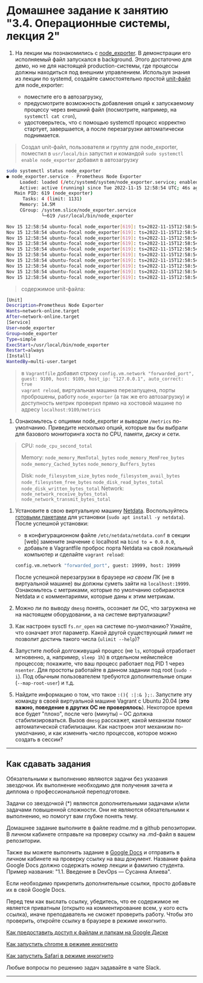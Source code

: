 # Домашнее задание к занятию "3.4. Операционные системы, лекция 2"

1. На лекции мы познакомились с [node_exporter](https://github.com/prometheus/node_exporter/releases). В демонстрации его исполняемый файл запускался в background. Этого достаточно для демо, но не для настоящей production-системы, где процессы должны находиться под внешним управлением. Используя знания из лекции по systemd, создайте самостоятельно простой [unit-файл](https://www.freedesktop.org/software/systemd/man/systemd.service.html) для node_exporter:

    * поместите его в автозагрузку,
    * предусмотрите возможность добавления опций к запускаемому процессу через внешний файл (посмотрите, например, на `systemctl cat cron`),
    * удостоверьтесь, что с помощью systemctl процесс корректно стартует, завершается, а после перезагрузки автоматически поднимается.  
  
  
> Создал unit-файл, пользователя и группу для node_exporter, поместил в `usr/local/bin` запустил и командой `sudo systemctl enable node_exporter` добавил в автозагрузку  
  
```bash 
sudo systemctl status node_exporter
● node_exporter.service - Prometheus Node Exporter
     Loaded: loaded (/etc/systemd/system/node_exporter.service; enabled; vendor preset: enabled)
     Active: active (running) since Tue 2022-11-15 12:58:54 UTC; 46s ago
   Main PID: 619 (node_exporter)
      Tasks: 4 (limit: 1131)
     Memory: 14.5M
     CGroup: /system.slice/node_exporter.service
             └─619 /usr/local/bin/node_exporter

Nov 15 12:58:54 ubuntu-focal node_exporter[619]: ts=2022-11-15T12:58:54.854Z caller=node_exporter.go:115 level=info collector=thermal_zone
Nov 15 12:58:54 ubuntu-focal node_exporter[619]: ts=2022-11-15T12:58:54.854Z caller=node_exporter.go:115 level=info collector=time
Nov 15 12:58:54 ubuntu-focal node_exporter[619]: ts=2022-11-15T12:58:54.854Z caller=node_exporter.go:115 level=info collector=timex
Nov 15 12:58:54 ubuntu-focal node_exporter[619]: ts=2022-11-15T12:58:54.854Z caller=node_exporter.go:115 level=info collector=udp_queues
Nov 15 12:58:54 ubuntu-focal node_exporter[619]: ts=2022-11-15T12:58:54.854Z caller=node_exporter.go:115 level=info collector=uname
Nov 15 12:58:54 ubuntu-focal node_exporter[619]: ts=2022-11-15T12:58:54.854Z caller=node_exporter.go:115 level=info collector=vmstat
Nov 15 12:58:54 ubuntu-focal node_exporter[619]: ts=2022-11-15T12:58:54.854Z caller=node_exporter.go:115 level=info collector=xfs
Nov 15 12:58:54 ubuntu-focal node_exporter[619]: ts=2022-11-15T12:58:54.854Z caller=node_exporter.go:115 level=info collector=zfs
Nov 15 12:58:54 ubuntu-focal node_exporter[619]: ts=2022-11-15T12:58:54.854Z caller=node_exporter.go:199 level=info msg="Listening on" address=:9100
Nov 15 12:58:54 ubuntu-focal node_exporter[619]: ts=2022-11-15T12:58:54.856Z caller=tls_config.go:195 level=info msg="TLS is disabled." http2=false
```
  
> содержимое unit-файла:  
  
```bash
[Unit]
Description=Prometheus Node Exporter
Wants=network-online.target
After=network-online.target
[Service]
User=node_exporter
Group=node_exporter
Type=simple
ExecStart=/usr/local/bin/node_exporter
Restart=always
[Install]
WantedBy=multi-user.target
```  
  
> в `Vagrantfile` добавил строку `config.vm.network "forwarded_port", guest: 9100, host: 9109, host_ip: "127.0.0.1", auto_correct: true`  
> `vagrant reload`, виртуальная машина перезапущена, порты проброшены, работу `node_exporter` (а так же его автозагрузку) и доступность метрик проверил прямо на хостовой машине по адресу `localhost:9109/metrics`  
   

1. Ознакомьтесь с опциями node_exporter и выводом `/metrics` по-умолчанию. Приведите несколько опций, которые вы бы выбрали для базового мониторинга хоста по CPU, памяти, диску и сети.

>    CPU:
>       `node_cpu_second_total`
>    
> Memory:
>       `node_memory_MemTotal_bytes`
>       `node_memory_MemFree_bytes`
>       `node_memory_Cached_bytes`
>       `node_memory_Buffers_bytes`
>
>   Disk:
>       `node_filesystem_size_bytes`
>       `node_filesystem_avail_bytes`
>       `node_filesystem_free_bytes`
>       `node_disk_read_bytes_total`
>       `node_disk_written_bytes_total`
>Network:
>       `node_network_receive_bytes_total`
>       `node_network_transmit_bytes_total`  
  

1. Установите в свою виртуальную машину [Netdata](https://github.com/netdata/netdata). Воспользуйтесь [готовыми пакетами](https://packagecloud.io/netdata/netdata/install) для установки (`sudo apt install -y netdata`). После успешной установки:
    * в конфигурационном файле `/etc/netdata/netdata.conf` в секции [web] замените значение с localhost на `bind to = 0.0.0.0`,
    * добавьте в Vagrantfile проброс порта Netdata на свой локальный компьютер и сделайте `vagrant reload`:

    ```bash
    config.vm.network "forwarded_port", guest: 19999, host: 19999
    ```

    После успешной перезагрузки в браузере *на своем ПК* (не в виртуальной машине) вы должны суметь зайти на `localhost:19999`. Ознакомьтесь с метриками, которые по умолчанию собираются Netdata и с комментариями, которые даны к этим метрикам.

1. Можно ли по выводу `dmesg` понять, осознает ли ОС, что загружена не на настоящем оборудовании, а на системе виртуализации?
1. Как настроен sysctl `fs.nr_open` на системе по-умолчанию? Узнайте, что означает этот параметр. Какой другой существующий лимит не позволит достичь такого числа (`ulimit --help`)?
1. Запустите любой долгоживущий процесс (не `ls`, который отработает мгновенно, а, например, `sleep 1h`) в отдельном неймспейсе процессов; покажите, что ваш процесс работает под PID 1 через `nsenter`. Для простоты работайте в данном задании под root (`sudo -i`). Под обычным пользователем требуются дополнительные опции (`--map-root-user`) и т.д.
1. Найдите информацию о том, что такое `:(){ :|:& };:`. Запустите эту команду в своей виртуальной машине Vagrant с Ubuntu 20.04 (**это важно, поведение в других ОС не проверялось**). Некоторое время все будет "плохо", после чего (минуты) – ОС должна стабилизироваться. Вызов `dmesg` расскажет, какой механизм помог автоматической стабилизации. Как настроен этот механизм по-умолчанию, и как изменить число процессов, которое можно создать в сессии?

 
 ---

## Как сдавать задания

Обязательными к выполнению являются задачи без указания звездочки. Их выполнение необходимо для получения зачета и диплома о профессиональной переподготовке.

Задачи со звездочкой (*) являются дополнительными задачами и/или задачами повышенной сложности. Они не являются обязательными к выполнению, но помогут вам глубже понять тему.

Домашнее задание выполните в файле readme.md в github репозитории. В личном кабинете отправьте на проверку ссылку на .md-файл в вашем репозитории.

Также вы можете выполнить задание в [Google Docs](https://docs.google.com/document/u/0/?tgif=d) и отправить в личном кабинете на проверку ссылку на ваш документ.
Название файла Google Docs должно содержать номер лекции и фамилию студента. Пример названия: "1.1. Введение в DevOps — Сусанна Алиева".

Если необходимо прикрепить дополнительные ссылки, просто добавьте их в свой Google Docs.

Перед тем как выслать ссылку, убедитесь, что ее содержимое не является приватным (открыто на комментирование всем, у кого есть ссылка), иначе преподаватель не сможет проверить работу. Чтобы это проверить, откройте ссылку в браузере в режиме инкогнито.

[Как предоставить доступ к файлам и папкам на Google Диске](https://support.google.com/docs/answer/2494822?hl=ru&co=GENIE.Platform%3DDesktop)

[Как запустить chrome в режиме инкогнито ](https://support.google.com/chrome/answer/95464?co=GENIE.Platform%3DDesktop&hl=ru)

[Как запустить  Safari в режиме инкогнито ](https://support.apple.com/ru-ru/guide/safari/ibrw1069/mac)

Любые вопросы по решению задач задавайте в чате Slack.

---
